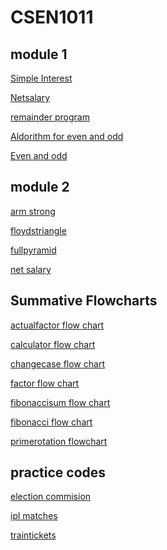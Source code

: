 # CSEN1011
## module 1
[Simple Interest](simpleinteresr.c)

[Netsalary](netsalary.c)

[remainder program](Remainderprogram.c)

[Aldorithm for even and odd](algorithmforevenorodd)

[Even and odd](evenorodd.rap)

## module 2
[arm strong](armstrong.c)

[floydstriangle](floydstriangle.exe)

[fullpyramid](fullpyramid.c)

[net salary](netsalary.c)

## Summative Flowcharts
[actualfactor flow chart](sa1(actualfactorflowchart.rap).rap)

[calculator flow chart](sa1(calculator-flowchart.rap).rap)

[changecase flow chart](sa1(changingcase-flowchart.rap).rap)

[factor flow chart](sa1(factor-flowchart.rap).rap)

[fibonaccisum flow chart](sa1(fibo-sum.rap).rap)

[fibonacci flow chart](sa1(fibonacci-flowchart.rap).rap)

[primerotation flowchart](sa1(primenumber-rotation.rap).rap)

## practice codes 
[election commision](Electioncommission.c)

[ipl matches](iplmatches.c)

[traintickets](traintickets.c)




